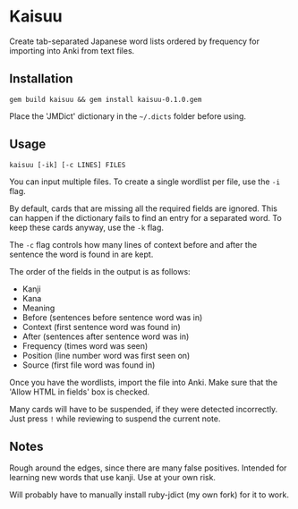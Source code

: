 # Kaisuu

Create tab-separated Japanese word lists ordered by frequency for importing into Anki from text files.

## Installation

```
gem build kaisuu && gem install kaisuu-0.1.0.gem
```

Place the 'JMDict' dictionary in the `~/.dicts` folder before using.

## Usage

```
kaisuu [-ik] [-c LINES] FILES
```

You can input multiple files. To create a single wordlist per file, use the `-i` flag.

By default, cards that are missing all the required fields are ignored. This can happen if the dictionary fails to find an entry for a separated word. To keep these cards anyway, use the `-k` flag.

The `-c` flag controls how many lines of context before and after the sentence the word is found in are kept.

The order of the fields in the output is as follows:

* Kanji
* Kana
* Meaning
* Before (sentences before sentence word was in)
* Context (first sentence word was found in)
* After (sentences after sentence word was in)
* Frequency (times word was seen)
* Position (line number word was first seen on)
* Source (first file word was found in)

Once you have the wordlists, import the file into Anki. Make sure that the 'Allow HTML in fields' box is checked.

Many cards will have to be suspended, if they were detected incorrectly. Just press `!` while reviewing to suspend the current note.

## Notes

Rough around the edges, since there are many false positives. Intended for learning new words that use kanji. Use at your own risk.

Will probably have to manually install ruby-jdict (my own fork) for it to work.
